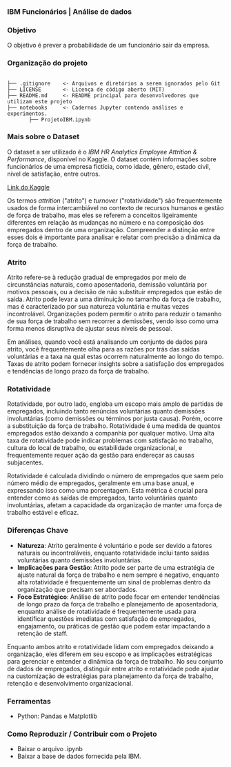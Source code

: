 ### IBM Funcionários | Análise de dados

### Objetivo

O objetivo é prever a probabilidade de um funcionário sair da empresa.

### Organização do projeto

```

├── .gitignore    <- Arquivos e diretórios a serem ignorados pelo Git  
├── LICENSE       <- Licença de código aberto (MIT)  
├── README.md     <- README principal para desenvolvedores que utilizam este projeto  
├── notebooks     <- Cadernos Jupyter contendo análises e experimentos.
       ├── ProjetoIBM.ipynb

```

### Mais sobre o Dataset

O dataset a ser utilizado é o *IBM HR Analytics Employee Attrition & Performance*, disponível no Kaggle.
O dataset contém informações sobre funcionários de uma empresa fictícia, como idade, gênero, estado civil, nível de satisfação, entre outros. 

[Link do Kaggle](https://www.kaggle.com/datasets/pavansubhasht/ibm-hr-analytics-attrition-dataset/data)

Os termos *attrition* ("atrito") e *turnover* ("rotatividade") são frequentemente usados de forma intercambiável no contexto de recursos humanos e gestão de força de trabalho, mas eles se referem a conceitos ligeiramente diferentes em relação às mudanças no número e na composição dos empregados dentro de uma organização. Compreender a distinção entre esses dois é importante para analisar e relatar com precisão a dinâmica da força de trabalho.

### Atrito

Atrito refere-se à redução gradual de empregados por meio de circunstâncias naturais, como aposentadoria, demissão voluntária por motivos pessoais, ou a decisão de não substituir empregados que estão de saída. Atrito pode levar a uma diminuição no tamanho da força de trabalho, mas é caracterizado por sua natureza voluntária e muitas vezes incontrolável. Organizações podem permitir o atrito para reduzir o tamanho de sua força de trabalho sem recorrer a demissões, vendo isso como uma forma menos disruptiva de ajustar seus níveis de pessoal.

Em análises, quando você está analisando um conjunto de dados para atrito, você frequentemente olha para as razões por trás das saídas voluntárias e a taxa na qual estas ocorrem naturalmente ao longo do tempo. Taxas de atrito podem fornecer insights sobre a satisfação dos empregados e tendências de longo prazo da força de trabalho.

### Rotatividade

Rotatividade, por outro lado, engloba um escopo mais amplo de partidas de empregados, incluindo tanto renúncias voluntárias quanto demissões involuntárias (como demissões ou términos por justa causa). Porém, ocorre a substituição da força de trabalho. Rotatividade é uma medida de quantos empregados estão deixando a companhia por qualquer motivo. Uma alta taxa de rotatividade pode indicar problemas com satisfação no trabalho, cultura do local de trabalho, ou estabilidade organizacional, e frequentemente requer ação da gestão para endereçar as causas subjacentes.

Rotatividade é calculada dividindo o número de empregados que saem pelo número médio de empregados, geralmente em uma base anual, e expressando isso como uma porcentagem. Esta métrica é crucial para entender como as saídas de empregados, tanto voluntárias quanto involuntárias, afetam a capacidade da organização de manter uma força de trabalho estável e eficaz.

### Diferenças Chave

- **Natureza**: Atrito geralmente é voluntário e pode ser devido a fatores naturais ou incontroláveis, enquanto rotatividade inclui tanto saídas voluntárias quanto demissões involuntárias.
- **Implicações para Gestão**: Atrito pode ser parte de uma estratégia de ajuste natural da força de trabalho e nem sempre é negativo, enquanto alta rotatividade é frequentemente um sinal de problemas dentro da organização que precisam ser abordados.
- **Foco Estratégico**: Análise de atrito pode focar em entender tendências de longo prazo da força de trabalho e planejamento de aposentadoria, enquanto análise de rotatividade é frequentemente usada para identificar questões imediatas com satisfação de empregados, engajamento, ou práticas de gestão que podem estar impactando a retenção de staff.

Enquanto ambos atrito e rotatividade lidam com empregados deixando a organização, eles diferem em seu escopo e as implicações estratégicas para gerenciar e entender a dinâmica da força de trabalho. No seu conjunto de dados de empregados, distinguir entre atrito e rotatividade pode ajudar na customização de estratégias para planejamento da força de trabalho, retenção e desenvolvimento organizacional.

### Ferramentas

 - Python: Pandas e Matplotlib

### Como Reproduzir / Contribuir com o Projeto

 - Baixar o arquivo .ipynb
 - Baixar a base de dados fornecida pela IBM.


